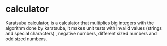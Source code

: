 calculator
==========
Karatsuba calculator, is a calculator that multiplies big integers with 
the algorithm done by karatsuba, it makes unit tests with invalid values
(strings and special characters) , negative numbers, different sized 
numbers and odd sized numbers.
